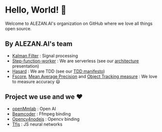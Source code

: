 # Hello, World! :wave:

Welcome to ALEZAN.AI's organization on GitHub where we love all things open source.

## By ALEZAN.AI's team

* [Kalman Filter](https://github.com/piercus/kalman-filter) : Signal processing
* [Step-function-worker](https://github.com/piercus/step-function-worker) : We are serverless (see our [architecture](https://www.youtube.com/watch?v=lTSZT10JMQA) presentation)
* [Hasard](https://github.com/piercus/hasard) : We are TDD (see our [TDD manifesto](https://alezan.ai/manifest/tdd))
* [Fscore](https://github.com/piercus/fscore), [Mean Average Precision](https://github.com/piercus/mean-average-precision) and [Object Tracking measure](https://www.npmjs.com/package/object-tracking-measure) : We love to measure accuracy :smiley: 

## Project we use and we :heart:

* [openMmlab](https://github.com/open-mmlab) : Open AI
* [Beamcoder](https://github.com/Streampunk/beamcoder) : Ffmpeg binding
* [Opencv4nodejs](https://github.com/justadudewhohacks/opencv4nodejs) : Opencv binding
* [Tfjs](https://github.com/tensorflow/tfjs) : JS neural networks
